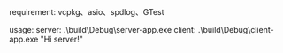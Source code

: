 requirement: 
  vcpkg、asio、spdlog、GTest

usage: 
  server: .\build\Debug\server-app.exe
  client: .\build\Debug\client-app.exe "Hi server!"

  
